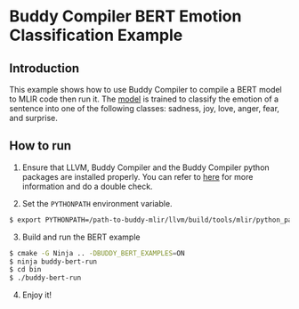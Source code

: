 # Buddy Compiler BERT Emotion Classification Example

## Introduction
This example shows how to use Buddy Compiler to compile a BERT model to MLIR code then run it.  The [model](bhadresh-savani/bert-base-uncased-emotion) is trained to classify the emotion of a sentence into one of the following classes: sadness, joy,  love, anger, fear, and surprise.


## How to run
1. Ensure that LLVM, Buddy Compiler and the Buddy Compiler python packages are installed properly. You can refer to [here](https://github.com/buddy-compiler/buddy-mlir) for more information and do a double check.

2. Set the `PYTHONPATH` environment variable.
```bash
$ export PYTHONPATH=/path-to-buddy-mlir/llvm/build/tools/mlir/python_packages/mlir_core:/path-to-buddy-mlir/build/python_packages:${PYTHONPATH}
```

3. Build and run the BERT example
```bash
$ cmake -G Ninja .. -DBUDDY_BERT_EXAMPLES=ON
$ ninja buddy-bert-run
$ cd bin
$ ./buddy-bert-run
```

4. Enjoy it!
